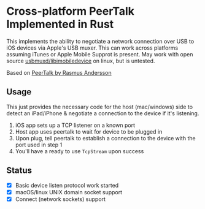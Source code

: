# Cross-platform PeerTalk Implemented in Rust

This implements the ability to negotiate a network connection over USB to iOS devices via Apple's USB muxer. This can work across platforms assuming iTunes or Apple Mobile Supprot is present. May work with open source [usbmuxd/libimobiledevice](http://www.libimobiledevice.org/) on linux, but is untested.

Based on [PeerTalk by Rasmus Andersson](https://github.com/rsms/peertalk)

## Usage

This just provides the necessary code for the host (mac/windows) side to detect an iPad/iPhone & negotiate a connection to the device if it's listening.

1. iOS app sets up a TCP listener on a known port
2. Host app uses peertalk to wait for device to be plugged in
3. Upon plug, tell peertalk to establish a connection to the device with the port used in step 1
4. You'll have a ready to use `TcpStream` upon success

## Status

- [x] Basic device listen protocol work started
- [x] macOS/linux UNIX domain socket support
- [x] Connect (network sockets) support
